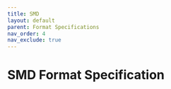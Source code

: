 ```yaml
---
title: SMD
layout: default
parent: Format Specifications
nav_order: 4
nav_exclude: true
---
```


# SMD Format Specification
